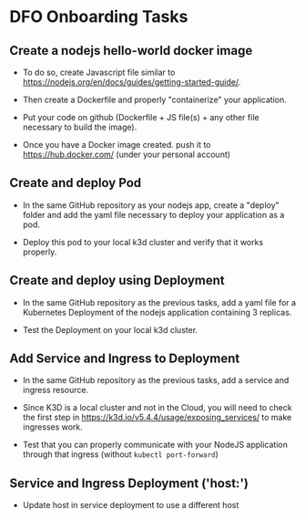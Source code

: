 # DFO Onboarding Tasks

## Create a nodejs hello-world docker image
 - To do so, create Javascript file similar to https://nodejs.org/en/docs/guides/getting-started-guide/.

 - Then create a Dockerfile and properly "containerize" your application.

 - Put your code on github (Dockerfile + JS file(s) + any other file necessary to build the image).

 - Once you have a Docker image created. push it to https://hub.docker.com/ (under your personal account)

## Create and deploy Pod

- In the same GitHub repository as your nodejs app, create a "deploy" folder and add the yaml file necessary to deploy your application as a pod.

- Deploy this pod to your local k3d cluster and verify that it works properly.

## Create and deploy using Deployment

- In the same GitHub repository as the previous tasks, add a yaml file for a Kubernetes Deployment of the nodejs application containing 3 replicas.

- Test the Deployment on your local k3d cluster.

## Add Service and Ingress to Deployment

- In the same GitHub repository as the previous tasks, add a service and ingress resource.

- Since K3D is a local cluster and not in the Cloud, you will need to check the first step in https://k3d.io/v5.4.4/usage/exposing_services/ to make ingresses work.

- Test that you can properly communicate with your NodeJS application through that ingress (without `kubectl port-forward`)

## Service and Ingress Deployment ('host:')

- Update host in service deployment to use a different host

